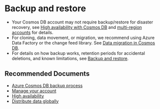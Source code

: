 <properties
	pageTitle="CosmosDB Backup and Restore" 
	description="CosmosDB Backup and Restore"
	service="microsoft.documentdb"
	resource="databaseAccounts"
	authors="balaksms"
	ms.author="balaks"
	selfHelpType="generic"
	supportTopicIds="32636805, 32636825"
	resourceTags=""
	productPesIds="15585"
	cloudEnvironments="public"
	articleId="cosmosdb-admin-backuprestore"
/>

# Backup and restore

* Your Cosmos DB account may not require backup/restore for disaster recovery, see [High availability with Cosmos DB](https://docs.microsoft.com/azure/cosmos-db/high-availability) and [multi-region accounts](https://docs.microsoft.com/azure/cosmos-db/how-to-manage-database-account) for details.
* For cloning, data movement, or migration, we recommend using Azure Data Factory or the change feed library. See [Data migration in Cosmos DB](https://docs.microsoft.com/azure/cosmos-db/online-backup-and-restore#migrating-data-to-the-original-account).
* For details on how backup works, retention periods for accidental deletions, and known limitations, see [Backup and restore](https://docs.microsoft.com/azure/cosmos-db/online-backup-and-restore).


## **Recommended Documents**

* [Azure Cosmos DB backup process](https://docs.microsoft.com/azure/cosmos-db/online-backup-and-restore#automatic-and-online-backups)
* [Manage your account](https://docs.microsoft.com/azure/cosmos-db/how-to-manage-database-account)
* [High availability](https://docs.microsoft.com/azure/cosmos-db/high-availability)
* [Distribute data globally](https://docs.microsoft.com/azure/cosmos-db/distribute-data-globally)
